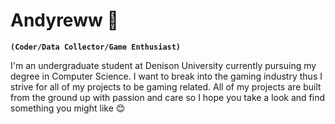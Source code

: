 # Andyreww 👋

**`(Coder/Data Collector/Game Enthusiast)`**

I'm an undergraduate student at Denison University currently pursuing my degree in Computer Science. I want to break into the gaming industry thus I strive for all of my projects to be gaming related. All of my projects are built from the ground up with passion and care so I hope you take a look and find something you might like 😊
